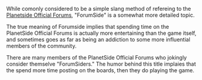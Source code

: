 While comonly considered to be a simple slang method of refereing to the
[Planetside Official Forums](../etc/Planetside_Official_Forums.md), "ForumSide"
is a somewhat more detailed topic.

The true meaning of Forumside implies that spending time on the PlanetSide
Official Forums is actually more entertaining than the game itself, and
sometimes goes as far as being an addiction to some more influential members of
the community.

There are many members of the PlanetSide Official Forums who jokingly consider
themselve "ForumSiders." The humor behind this title implaies that the spend
more time posting on the boards, then they do playing the game.



